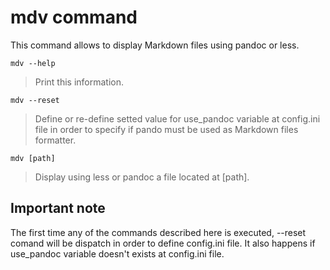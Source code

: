 # mdv command

This command allows to display Markdown files using pandoc or less.

`mdv --help`

> Print this information.

`mdv --reset`

> Define or re-define setted value for use_pandoc variable at config.ini file in order to specify if pando must be used as Markdown files formatter.

`mdv [path]`

> Display using less or pandoc a file located at [path].

## Important note

The first time any of the commands described here is executed, --reset comand will be dispatch in order to define config.ini file. It also happens if use_pandoc variable doesn't exists at config.ini file.